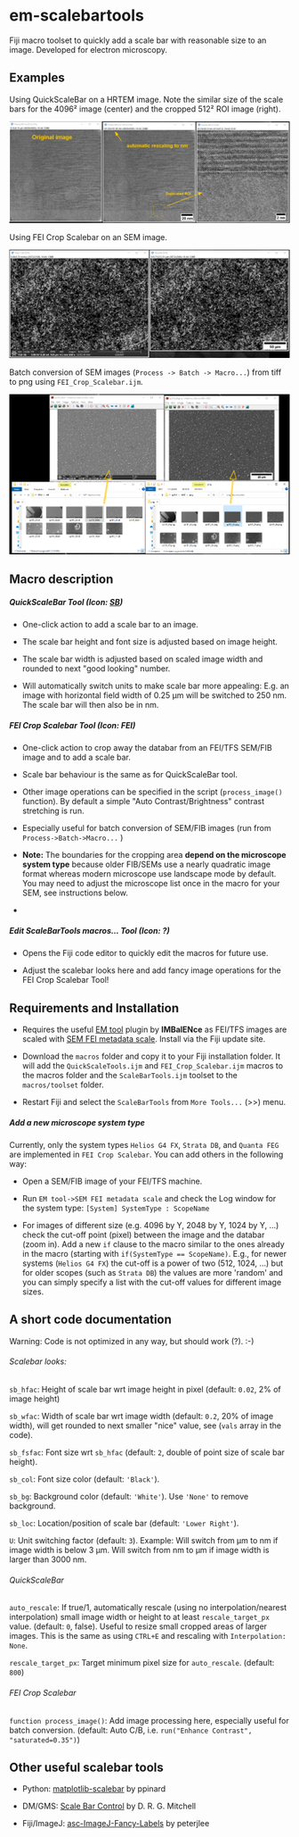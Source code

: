 # em-scalebartools

Fiji macro toolset to quickly add a scale bar with reasonable size to an image. Developed for electron microscopy.

## Examples

Using QuickScaleBar on a HRTEM image. Note the similar size of the scale bars for the 4096²  image (center) and the cropped 512² ROI image (right).

<img title="Example 0" src="images/example0.png" alt="Example" data-align="center">

Using FEI Crop Scalebar on an SEM image.

<img title="Example 1" src="images/example1.png" alt="Example" data-align="center">

Batch conversion of SEM images (``Process -> Batch -> Macro...``) from tiff to png using ``FEI_Crop_Scalebar.ijm``.

<img title="Example 1" src="images/example2.png" alt="Example" data-align="center">

## Macro description

##### QuickScaleBar Tool (Icon: <u>SB</u>)

* One-click action to add a scale bar to an image.

* The scale bar height and font size is adjusted based on image height.

* The scale bar width is adjusted based on scaled image width and rounded to next "good looking" number.

* Will automatically switch units to make scale bar more appealing: E.g. an image with horizontal field width of 0.25 µm will be switched to 250 nm. The scale bar will then also be in nm.

##### FEI Crop Scalebar Tool (Icon: FEI)

* One-click action to crop away the databar from an FEI/TFS SEM/FIB image and to add a scale bar.

* Scale bar behaviour is the same as for QuickScaleBar tool.

* Other image operations can be specified in the script (`process_image()` function). By default a simple "Auto Contrast/Brightness" contrast stretching is run.

* Especially useful for batch conversion of SEM/FIB images (run from `Process->Batch->Macro...` )

* **Note:** The boundaries for the cropping area **depend on the microscope system type** because older FIB/SEMs use a nearly quadratic image format whereas modern microscope use landscape mode by default. You may need to adjust the microscope list once in the macro for your SEM, see instructions below. 

* 

##### Edit ScaleBarTools macros... Tool (Icon: ?)

* Opens the Fiji code editor to quickly edit the macros for future use.

* Adjust the scalebar looks here and add fancy image operations for the FEI Crop Scalebar Tool!

## Requirements and Installation

* Requires the useful [EM tool](https://imagej.net/plugins/imbalence) plugin by **IMBalENce**  as FEI/TFS images are scaled with [SEM FEI metadata scale](https://imagej.net/plugins/sem-fei-metadata-scale). Install via the Fiji update site.

* Download the `macros` folder and copy it to your Fiji installation folder. It will add the `QuickScaleTools.ijm` and `FEI_Crop_Scalebar.ijm` macros to the macros folder and the `ScaleBarTools.ijm` toolset to the `macros/toolset` folder.

* Restart Fiji and select the `ScaleBarTools` from `More Tools...` (>>) menu. 

##### Add a new microscope system type

Currently, only the system types `Helios G4 FX`, `Strata DB`, and `Quanta FEG` are implemented in `FEI Crop Scalebar`. You can add others in the following way:

- Open a SEM/FIB image of your FEI/TFS machine.

- Run ``EM tool->SEM FEI metadata scale`` and check the Log window for the system type:  ``[System] SystemType : ScopeName`` 

- For images of different size (e.g. 4096 by Y, 2048 by Y, 1024 by Y, ...) check the cut-off point (pixel) between the image and the databar (zoom in). Add a new ``if`` clause to the macro similar to the ones already in the macro (starting with ``if(SystemType == ScopeName)``. E.g., for newer systems (`Helios G4 FX`) the cut-off is a power of two (512, 1024, ...) but for older scopes (such as ``Strata DB``) the values are more 'random' and you can simply specify a list with the cut-off values for different image sizes.

## A short code documentation

Warning: Code is not optimized in any way, but should work (?). :-) 

###### Scalebar looks:

``sb_hfac``: Height of scale bar wrt image height in pixel (default: ``0.02``, 2% of image height)

`sb_wfac`: Width of scale bar wrt image width (default: `0.2`, 20% of image width), will get rounded to next smaller "nice" value, see (``vals`` array in the code).

`sb_fsfac`: Font size wrt `sb_hfac` (default: `2`, double of point size of scale bar height).

`sb_col`: Font size color (default: ``'Black'``).

`sb_bg`: Background color (default: `'White'`). Use ``'None'`` to remove background.

``sb_loc``: Location/position of scale bar (default: ``'Lower Right'``).

``U``: Unit switching factor (default: ``3``). Example: Will switch from µm to nm if image width is below 3 µm. Will switch from nm to µm if image width is larger than 3000 nm.

###### QuickScaleBar

``auto_rescale``: If true/1, automatically rescale (using no interpolation/nearest interpolation) small image width or height to at least ``rescale_target_px`` value. (default: ``0``, false). Useful to resize small cropped areas of larger images. This is the same as using ``CTRL+E`` and rescaling with ``Interpolation: None``.

`rescale_target_px`: Target minimum pixel size for ``auto_rescale``.  (default: ``800``)

###### FEI Crop Scalebar

``function process_image()``: Add image processing here, especially useful for batch conversion. (default: Auto C/B, i.e. ``run("Enhance Contrast", "saturated=0.35")``)

## Other useful scalebar tools

* Python: [matplotlib-scalebar](https://github.com/ppinard/matplotlib-scalebar) by ppinard

* DM/GMS: [Scale Bar Control](http://www.dmscripting.com/scalebarcontrol.html) by D. R. G. Mitchell

* Fiji/ImageJ: [asc-ImageJ-Fancy-Labels](https://github.com/peterjlee/asc-ImageJ-Fancy-Labels) by peterjlee
